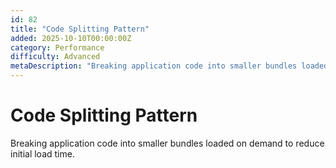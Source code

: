 ```yaml
---
id: 82
title: "Code Splitting Pattern"
added: 2025-10-10T00:00:00Z
category: Performance
difficulty: Advanced
metaDescription: "Breaking application code into smaller bundles loaded on demand to reduce initial load time."
---
```


# Code Splitting Pattern

Breaking application code into smaller bundles loaded on demand to reduce initial load time.
